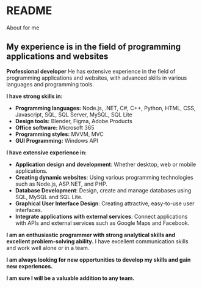 # README
About for me
## My experience is in the field of programming applications and websites

**Professional developer** He has extensive experience in the field of programming applications and websites, with advanced skills in various languages and programming tools.

**I have strong skills in:**

* **Programming languages:** Node.js, .NET, C#, C++, Python, HTML, CSS, Javascript, SQL, SQL Server, MySQL, SQL Lite
* **Design tools:** Blender, Figma, Adobe Products
* **Office software:** Microsoft 365
* **Programming styles:** MVVM, MVC
* **GUI Programming:** Windows API

**I have extensive experience in:**

* **Application design and development**: Whether desktop, web or mobile applications.
* **Creating dynamic websites**: Using various programming technologies such as Node.js, ASP.NET, and PHP.
* **Database Development**: Design, create and manage databases using SQL, MySQL and SQL Lite.
* **Graphical User Interface Design**: Creating attractive, easy-to-use user interfaces.
* **Integrate applications with external services**: Connect applications with APIs and external services such as Google Maps and Facebook.

**I am an enthusiastic programmer with strong analytical skills and excellent problem-solving ability.** I have excellent communication skills and work well alone or in a team.

**I am always looking for new opportunities to develop my skills and gain new experiences.**

**I am sure I will be a valuable addition to any team.**
